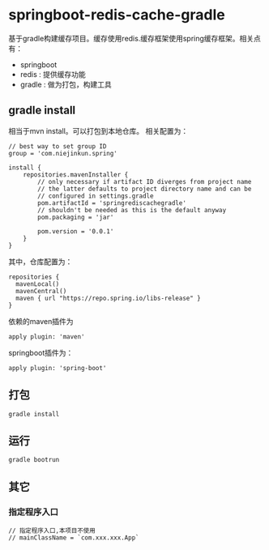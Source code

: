# springboot-redis-cache-gradle
 基于gradle构建缓存项目。缓存使用redis.缓存框架使用spring缓存框架。相关点有：
 * springboot
 * redis : 提供缓存功能
 * gradle : 做为打包，构建工具
 
## gradle install
相当于mvn install。可以打包到本地仓库。
相关配置为：
```
// best way to set group ID
group = 'com.niejinkun.spring'

install {
    repositories.mavenInstaller {
        // only necessary if artifact ID diverges from project name
        // the latter defaults to project directory name and can be
        // configured in settings.gradle
        pom.artifactId = 'springrediscachegradle' 
        // shouldn't be needed as this is the default anyway
        pom.packaging = 'jar'
        
        pom.version = '0.0.1'
    }
}
```

其中，仓库配置为：
```
repositories {
  mavenLocal()
  mavenCentral()
  maven { url "https://repo.spring.io/libs-release" }
}
```

依赖的maven插件为
```
apply plugin: 'maven'
```

springboot插件为：
```
apply plugin: 'spring-boot'
```

## 打包
```
gradle install
```

## 运行
```
gradle bootrun
```

## 其它
### 指定程序入口
```
// 指定程序入口,本项目不使用
// mainClassName = `com.xxx.xxx.App`
```

